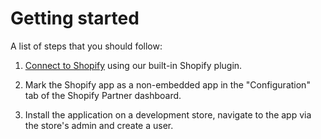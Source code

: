 # Getting started

A list of steps that you should follow:

1. [Connect to Shopify](https://docs.gadget.dev/guides/tutorials/connecting-to-shopify#connecting-to-shopify) using our built-in Shopify plugin.

2. Mark the Shopify app as a non-embedded app in the "Configuration" tab of the Shopify Partner dashboard.

3. Install the application on a development store, navigate to the app via the store's admin and create a user.
